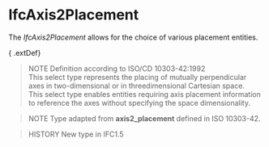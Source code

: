 # IfcAxis2Placement

The _IfcAxis2Placement_ allows for the choice of various placement entities.

{ .extDef}
> NOTE  Definition according to ISO/CD 10303-42:1992  
> This select type represents the placing of mutually perpendicular axes in two-dimensional or in threedimensional Cartesian space.  
> This select type enables entities requiring axis placement information to reference the axes without specifying the space dimensionality.

> NOTE  Type adapted from **axis2_placement** defined in ISO 10303-42.

> HISTORY  New type in IFC1.5
